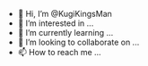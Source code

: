 - 👋 Hi, I’m @KugiKingsMan
- 👀 I’m interested in ...
- 🌱 I’m currently learning ...
- 💞️ I’m looking to collaborate on ...
- 📫 How to reach me ...

<!---
KugiKingsMan/KugiKingsMan is a ✨ special ✨ repository because its `README.md` (this file) appears on your GitHub profile.
You can click the Preview link to take a look at your changes.
--->
